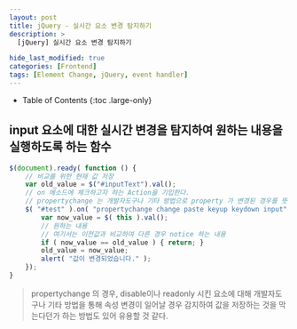 ```yaml
---
layout: post
title: jQuery - 실시간 요소 변경 탐지하기
description: >
  [jQuery] 실시간 요소 변경 탐지하기

hide_last_modified: true
categories: [Frontend]
tags: [Element Change, jQuery, event handler]
---
```


- Table of Contents
{:toc .large-only}

## input 요소에 대한 실시간 변경을 탐지하여 원하는 내용을 실행하도록 하는 함수

```js
$(document).ready( function () {
	// 비교를 위한 현재 값 저장
	var old_value = $("#inputText").val();
    // on 메소드에 체크하고자 하는 Action을 기입한다.
    // propertychange 는 개발자도구나 기타 방법으로 property 가 변경된 경우를 뜻함.
    $( "#test" ).on( "propertychange change paste keyup keydown input" ,function () {
    	var now_value = $( this ).val();
        // 원하는 내용
        // 여기서는 이전값과 비교하여 다른 경우 notice 하는 내용
        if ( now_value == old_value ) { return; }
        old_value = now_value;
		alert( "값이 변경되었습니다." );
    });
}
```

> propertychange 의 경우, disable이나 readonly 시킨 요소에 대해 개발자도구나 기타 방법을 통해 속성 변경이 일어날 경우 감지하여 값을 저장하는 것을 막는다던가 하는 방법도 있어 유용할 것 같다.
